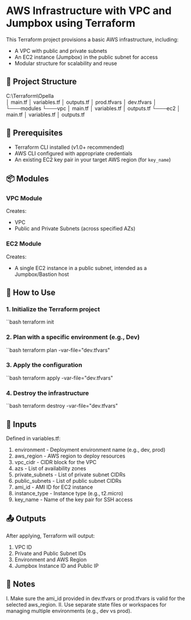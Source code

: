 # AWS Infrastructure with VPC and Jumpbox using Terraform

This Terraform project provisions a basic AWS infrastructure, including:
- A VPC with public and private subnets
- An EC2 instance (Jumpbox) in the public subnet for access
- Modular structure for scalability and reuse

## 📁 Project Structure

C:\Terraform\Opella\
│   main.tf
│   variables.tf
│   outputs.tf
│   prod.tfvars
│   dev.tfvars
│
└───modules
    └───vpc
        │   main.tf
        │   variables.tf
        │   outputs.tf
    └───ec2
        │   main.tf
        │   variables.tf
        │   outputs.tf

## 🔧 Prerequisites

- Terraform CLI installed (v1.0+ recommended)
- AWS CLI configured with appropriate credentials
- An existing EC2 key pair in your target AWS region (for `key_name`)

## 📦 Modules

### VPC Module
Creates:
- VPC
- Public and Private Subnets (across specified AZs)

### EC2 Module
Creates:
- A single EC2 instance in a public subnet, intended as a Jumpbox/Bastion host

## 🚀 How to Use

### 1. Initialize the Terraform project

``bash
terraform init

### 2. Plan with a specific environment (e.g., Dev)

``bash
terraform plan -var-file="dev.tfvars"

### 3. Apply the configuration

``bash
terraform apply -var-file="dev.tfvars"

### 4. Destroy the infrastructure

``bash
terraform destroy -var-file="dev.tfvars"

## 📝 Inputs

Defined in variables.tf:
1. environment - Deployment environment name (e.g., dev, prod)
2. aws_region - AWS region to deploy resources
3. vpc_cidr - CIDR block for the VPC
4. azs - List of availability zones
5. private_subnets - List of private subnet CIDRs
6. public_subnets - List of public subnet CIDRs
7. ami_id - AMI ID for EC2 instance
8. instance_type - Instance type (e.g., t2.micro)
9. key_name - Name of the key pair for SSH access

## 📤 Outputs
After applying, Terraform will output:

1. VPC ID
2. Private and Public Subnet IDs
3. Environment and AWS Region
4. Jumpbox Instance ID and Public IP

## 📌 Notes
I. Make sure the ami_id provided in dev.tfvars or prod.tfvars is valid for the selected aws_region.
II. Use separate state files or workspaces for managing multiple environments (e.g., dev vs prod).